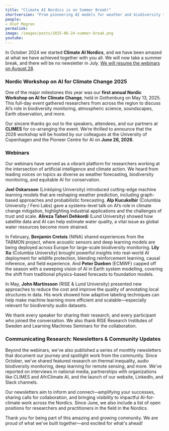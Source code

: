 ```yaml
---
title: "Climate AI Nordics is on Summer Break!"
shortversion: "From pioneering AI models for weather and biodiversity to our first Nordic Workshop on AI for Climate Change, the Climate AI Nordics community has grown and thrived over the past year. Here's a look back at our webinars, newsletters, and key milestones."
people: 
- Olof Mogren
permalink:
image: /images/posts/2025-06-24-summer-break.png
youtube:
---
```


In October 2024 we started **Climate AI Nordics**, and we have been amazed at what we have achieved together with you all. We will now take a summer break, and there will be no newsletter in July. [We will resume the webinars on August 28](https://climateainordics.com/events/2025-06-16-2025-08-28-debiasing-ai-predictions-for-causal-inference).

### Nordic Workshop on AI for Climate Change 2025

One of the major milestones this year was our **first annual Nordic Workshop on AI for Climate Change**, held in Gothenburg on May 13, 2025. This full-day event gathered researchers from across the region to discuss AI’s role in biodiversity monitoring, atmospheric science, soundscapes, Earth observation, and more.

Our sincere thanks go out to the speakers, attendees, and our partners at **CLIMES** for co-arranging the event. We’re thrilled to announce that the 2026 workshop will be hosted by our colleagues at the University of Copenhagen and the Pioneer Centre for AI on **June 26, 2026**.


### Webinars

Our webinars have served as a vibrant platform for researchers working at the intersection of artificial intelligence and climate action. We heard from leading voices on topics as diverse as weather forecasting, biodiversity monitoring, and equitable AI for conservation.

**Joel Oskarsson** (Linköping University) introduced cutting-edge machine learning models that are reshaping weather prediction, including graph-based approaches and probabilistic forecasting. **Alp Kucukelbir** (Columbia University / Fero Labs) gave a systems-level talk on AI’s role in climate change mitigation, highlighting industrial applications and the challenges of trust and scale. **Alireza Taheri Dehkordi** (Lund University) showed how satellite data and AI can help estimate water quality, a vital issue as global water resources become more strained.

In February, **Benjamin Cretois** (NINA) shared experiences from the TABMON project, where acoustic sensors and deep learning models are being deployed across Europe for large-scale biodiversity monitoring. **Lily Xu** (Columbia University) brought powerful insights into real-world AI deployment for wildlife protection, blending reinforcement learning, causal inference, and field experience. And **Peter Dueben** (ECMWF) capped off the season with a sweeping vision of AI in Earth system modelling, covering the shift from traditional physics-based forecasts to foundation models.

In May, **John Martinsson** (RISE & Lund University) presented new approaches to reduce the cost and improve the quality of annotating local structures in data. His work showed how adaptive labeling techniques can help make machine learning more efficient and scalable—especially relevant for biodiversity audio datasets.

We thank every speaker for sharing their research, and every participant who joined the conversation. We also thank RISE Research Institutes of Sweden and Learning Machines Seminars for the collaboration.


### Communicating Research: Newsletters & Community Updates

Beyond the webinars, we’ve also published a series of monthly newsletters that document our journey and spotlight work from the community. Since October, we’ve shared featured research on thermal inequality, audio biodiversity monitoring, deep learning for remote sensing, and more. We’ve reported on interviews in national media, partnerships with organizations like CLIMES and AfriClimate AI, and the launch of our website, LinkedIn, and Slack channels.

Our newsletters aim to inform and connect—amplifying your successes, sharing calls for collaboration, and bringing visibility to impactful AI-for-climate work across the Nordics. Since June, we also include a list of open positions for researchers and practitioners in the field in the Nordics.


Thank you for being part of this amazing and growing community. We are proud of what we've built together—and excited for what's ahead!


